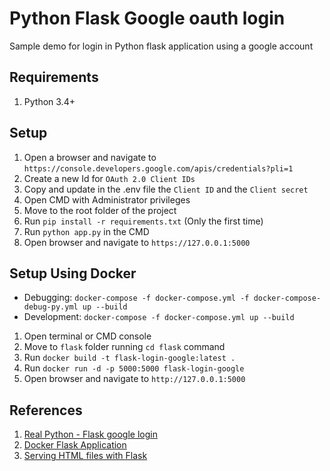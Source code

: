 # Python Flask Google oauth login

Sample demo for login in Python flask application using a google account

## Requirements

1. Python 3.4+

## Setup

1. Open a browser and navigate to `https://console.developers.google.com/apis/credentials?pli=1`
2. Create a new Id for `OAuth 2.0 Client IDs`
3. Copy and update in the .env file the `Client ID` and the `Client secret`
4. Open CMD with Administrator privileges
5. Move to the root folder of the project
6. Run `pip install -r requirements.txt` (Only the first time)
7. Run `python app.py` in the CMD
8. Open browser and navigate to `https://127.0.0.1:5000`

## Setup Using Docker

- Debugging: `docker-compose -f docker-compose.yml -f docker-compose-debug-py.yml up --build`
- Development: `docker-compose -f docker-compose.yml up --build`

1. Open terminal or CMD console
2. Move to `flask` folder running `cd flask` command
3. Run `docker build -t flask-login-google:latest .`
4. Run `docker run -d -p 5000:5000 flask-login-google`
5. Open browser and navigate to `http://127.0.0.1:5000`

## References

1. [Real Python - Flask google login](https://realpython.com/flask-google-login/)
2. [Docker Flask Application](https://runnable.com/docker/python/dockerize-your-flask-application)
3. [Serving HTML files with Flask](https://pythonise.com/series/learning-flask/rendering-html-files-with-flask)